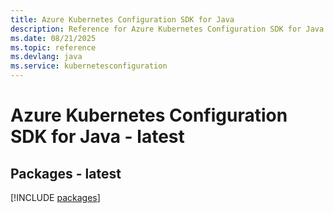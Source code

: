 ```yaml
---
title: Azure Kubernetes Configuration SDK for Java
description: Reference for Azure Kubernetes Configuration SDK for Java
ms.date: 08/21/2025
ms.topic: reference
ms.devlang: java
ms.service: kubernetesconfiguration
---
```

# Azure Kubernetes Configuration SDK for Java - latest
## Packages - latest
[!INCLUDE [packages](kubernetes-configuration-index.md)]
